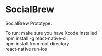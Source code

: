# SocialBrew
SocialBrew Prototype.

To run:
  make sure you have Xcode installed
  <br/>
  npm install -g react-native-cli
  <br/>
  npm install from root directory
  <br/>
  react-native run-ios 
  
